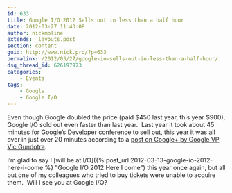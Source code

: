 ```yaml
---
id: 633
title: Google I/O 2012 Sells out in less than a half hour
date: 2012-03-27 11:43:08
author: nickmoline
extends: _layouts.post
section: content
guid: http://www.nick.pro/?p=633
permalink: /2012/03/27/google-io-sells-out-in-less-than-a-half-hour/
dsq_thread_id: 626197973
categories:
    - Events
tags:
    - Google
    - Google I/O
---
```


Even though Google doubled the price (paid $450 last year, this year $900), Google I/O sold out even faster than last year.  Last year it took about 45 minutes for Google&#8217;s Developer conference to sell out, this year it was all over in just over 20 minutes according to a <a href="https://plus.google.com/107117483540235115863/posts/iyc4arLjidR" target="_blank">post on Google+ by Google VP Vic Gundotra</a>.

<!--more-->

<amp-img src="{{ site.baseurl }}/wp-content/uploads/sites/4/2012/03/Region-capture-16.webp" width="260" height="236" layout="intrinsic" lightbox>
    <amp-img fallback src="{{ site.baseurl }}/wp-content/uploads/sites/4/2012/03/Region-capture-16.png" width="260" height="236" layout="intrinsic" lightbox></amp-img>
</amp-img>

I&#8217;m glad to say I [will be at I/O]({% post_url 2012-03-13-google-io-2012-here-i-come %} "Google I/O 2012 Here I come") this year once again, but all but one of my colleagues who tried to buy tickets were unable to acquire them.  Will I see you at Google I/O?
